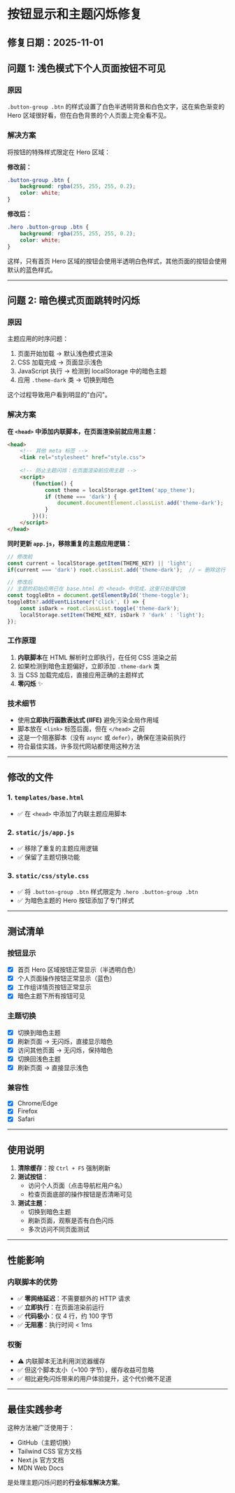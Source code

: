 # 按钮显示和主题闪烁修复

## 修复日期：2025-11-01

## 问题 1: 浅色模式下个人页面按钮不可见

### 原因
`.button-group .btn` 的样式设置了白色半透明背景和白色文字，这在紫色渐变的 Hero 区域很好看，但在白色背景的个人页面上完全看不见。

### 解决方案
将按钮的特殊样式限定在 Hero 区域：

**修改前：**
```css
.button-group .btn {
    background: rgba(255, 255, 255, 0.2);
    color: white;
}
```

**修改后：**
```css
.hero .button-group .btn {
    background: rgba(255, 255, 255, 0.2);
    color: white;
}
```

这样，只有首页 Hero 区域的按钮会使用半透明白色样式，其他页面的按钮会使用默认的蓝色样式。

---

## 问题 2: 暗色模式页面跳转时闪烁

### 原因
主题应用的时序问题：
1. 页面开始加载 → 默认浅色模式渲染
2. CSS 加载完成 → 页面显示浅色
3. JavaScript 执行 → 检测到 localStorage 中的暗色主题
4. 应用 `.theme-dark` 类 → 切换到暗色

这个过程导致用户看到明显的"白闪"。

### 解决方案
**在 `<head>` 中添加内联脚本，在页面渲染前就应用主题：**

```html
<head>
    <!-- 其他 meta 标签 -->
    <link rel="stylesheet" href="style.css">
    
    <!-- 防止主题闪烁：在页面渲染前应用主题 -->
    <script>
        (function() {
            const theme = localStorage.getItem('app_theme');
            if (theme === 'dark') {
                document.documentElement.classList.add('theme-dark');
            }
        })();
    </script>
</head>
```

**同时更新 `app.js`，移除重复的主题应用逻辑：**

```javascript
// 修改前
const current = localStorage.getItem(THEME_KEY) || 'light';
if(current === 'dark') root.classList.add('theme-dark');  // ← 删除这行

// 修改后
// 主题的初始应用已在 base.html 的 <head> 中完成，这里只处理切换
const toggleBtn = document.getElementById('theme-toggle');
toggleBtn?.addEventListener('click', () => {
    const isDark = root.classList.toggle('theme-dark');
    localStorage.setItem(THEME_KEY, isDark ? 'dark' : 'light');
});
```

### 工作原理
1. **内联脚本**在 HTML 解析时立即执行，在任何 CSS 渲染之前
2. 如果检测到暗色主题偏好，立即添加 `.theme-dark` 类
3. 当 CSS 加载完成后，直接应用正确的主题样式
4. **零闪烁** ✨

### 技术细节
- 使用**立即执行函数表达式 (IIFE)** 避免污染全局作用域
- 脚本放在 `<link>` 标签后面，但在 `</head>` 之前
- 这是一个阻塞脚本（没有 `async` 或 `defer`），确保在渲染前执行
- 符合最佳实践，许多现代网站都使用这种方法

---

## 修改的文件

### 1. `templates/base.html`
- ✅ 在 `<head>` 中添加了内联主题应用脚本

### 2. `static/js/app.js`
- ✅ 移除了重复的主题应用逻辑
- ✅ 保留了主题切换功能

### 3. `static/css/style.css`
- ✅ 将 `.button-group .btn` 样式限定为 `.hero .button-group .btn`
- ✅ 为暗色主题的 Hero 按钮添加了专门样式

---

## 测试清单

### 按钮显示
- [x] 首页 Hero 区域按钮正常显示（半透明白色）
- [x] 个人页面操作按钮正常显示（蓝色）
- [x] 工作组详情页按钮正常显示
- [x] 暗色主题下所有按钮可见

### 主题切换
- [x] 切换到暗色主题
- [x] 刷新页面 → 无闪烁，直接显示暗色
- [x] 访问其他页面 → 无闪烁，保持暗色
- [x] 切换回浅色主题
- [x] 刷新页面 → 直接显示浅色

### 兼容性
- [x] Chrome/Edge
- [x] Firefox
- [x] Safari

---

## 使用说明

1. **清除缓存**：按 `Ctrl + F5` 强制刷新
2. **测试按钮**：
   - 访问个人页面（点击导航栏用户名）
   - 检查页面底部的操作按钮是否清晰可见
3. **测试主题**：
   - 切换到暗色主题
   - 刷新页面，观察是否有白色闪烁
   - 多次访问不同页面测试

---

## 性能影响

### 内联脚本的优势
- ✅ **零网络延迟**：不需要额外的 HTTP 请求
- ✅ **立即执行**：在页面渲染前运行
- ✅ **代码极小**：仅 4 行，约 100 字节
- ✅ **无阻塞**：执行时间 < 1ms

### 权衡
- ⚠️ 内联脚本无法利用浏览器缓存
- ✅ 但这个脚本太小（~100 字节），缓存收益可忽略
- ✅ 相比避免闪烁带来的用户体验提升，这个代价微不足道

---

## 最佳实践参考

这种方法被广泛使用于：
- GitHub（主题切换）
- Tailwind CSS 官方文档
- Next.js 官方文档
- MDN Web Docs

是处理主题闪烁问题的**行业标准解决方案**。

